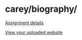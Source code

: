 # carey/biography/

[Assignment details](/homework/biography)

[View your uploaded website](https://mpaulweeks.github.io/cfc2018/students/carey/biography/)
